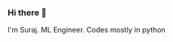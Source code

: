 ### Hi there 👋
I'm Suraj. ML Engineer. Codes mostly in python

<!---- 🔭 I’m currently working on Implementing ML Papers to Code
- 🌱 I’m currently learning ML, NLP, Pytorch, Advanced Python and Rust
- 👯 I’m looking to collaborate on Machine Learning Projects🤔 I’m looking for help with --><!-- 💬 Ask me about ML Algorithms
- 📫 How to reach me: ms.suraj7@gmail.com or dm at twitter: @_msrj
<!--- ⚡ Fun fact: -->
